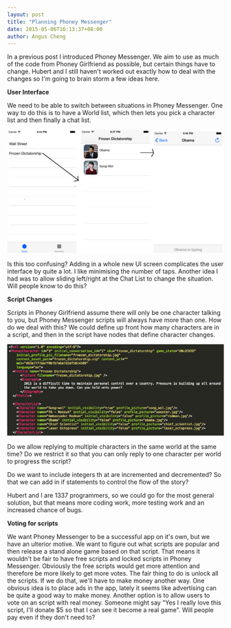 ```yaml
---
layout: post
title: "Planning Phoney Messenger"
date: 2015-05-06T16:13:37+08:00
author: Angus Cheng
---
```


In a previous post I introduced Phoney Messenger. We aim to use as much of the code from Phoney Girlfriend as possible, but certain things have to change. Hubert and I still haven't worked out exactly how to deal with the changes so I'm going to brain storm a few ideas here.

<!--more-->

**User Interface**

We need to be able to switch between situations in Phoney Messenger. One way to do this is to have a World list, which then lets you pick a character list and then finally a chat list. 

![UI flow](/assets/2015-05-06-planning-phoney-messenger/ui_flow.png "UI flow")

Is this too confusing? Adding in a whole new UI screen complicates the user interface by quite a lot. I like minimising the number of taps. Another idea I had was to allow sliding left/right at the Chat List to change the situation. Will people know to do this?

**Script Changes**

Scripts in Phoney Girlfriend assume there will only be one character talking to you, but Phoney Messenger scripts will always have more than one. How do we deal with this? We could define up front how many characters are in a script, and then in the script have nodes that define character changes.

![Character Manifest](/assets/2015-05-06-planning-phoney-messenger/character_manifest.png "Character Manifest")

Do we allow replying to multiple characters in the same world at the same time? Do we restrict it so that you can only reply to one character per world to progress the script? 

Do we want to include integers th at are incremented and decremented? So that we can add in if statements to control the flow of the story? 

Hubert and I are 1337 programmers, so we could go for the most general solution, but that means more coding work, more testing work and an increased chance of bugs.

**Voting for scripts**

We want Phoney Messenger to be a successful app on it's own, but we have an ulterior motive. We want to figure out what scripts are popular and then release a stand alone game based on that script.
That means it wouldn't be fair to have free scripts and locked scripts in Phoney Messenger. Obviously the free scripts would get more attention and therefore be more likely to get more votes. The fair thing to do is unlock all the scripts. If we do that, we'll have to make money another way. 
One obvious idea is to place ads in the app, lately it seems like advertising can be quite a good way to make money. Another option is to allow users to vote on an script with real money. Someone might say "Yes I really love this script, I'll donate $5 so that I can see it become a real game". Will people pay even if they don't need to?